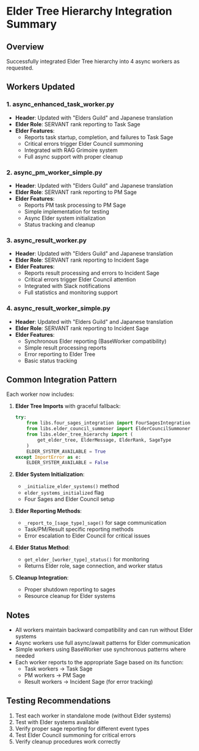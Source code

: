 # Elder Tree Hierarchy Integration Summary

## Overview
Successfully integrated Elder Tree hierarchy into 4 async workers as requested.

## Workers Updated

### 1. async_enhanced_task_worker.py
- **Header**: Updated with "Elders Guild" and Japanese translation
- **Elder Role**: SERVANT rank reporting to Task Sage
- **Elder Features**:
  - Reports task startup, completion, and failures to Task Sage
  - Critical errors trigger Elder Council summoning
  - Integrated with RAG Grimoire system
  - Full async support with proper cleanup

### 2. async_pm_worker_simple.py
- **Header**: Updated with "Elders Guild" and Japanese translation
- **Elder Role**: SERVANT rank reporting to PM Sage
- **Elder Features**:
  - Reports PM task processing to PM Sage
  - Simple implementation for testing
  - Async Elder system initialization
  - Status tracking and cleanup

### 3. async_result_worker.py
- **Header**: Updated with "Elders Guild" and Japanese translation
- **Elder Role**: SERVANT rank reporting to Incident Sage
- **Elder Features**:
  - Reports result processing and errors to Incident Sage
  - Critical errors trigger Elder Council attention
  - Integrated with Slack notifications
  - Full statistics and monitoring support

### 4. async_result_worker_simple.py
- **Header**: Updated with "Elders Guild" and Japanese translation
- **Elder Role**: SERVANT rank reporting to Incident Sage
- **Elder Features**:
  - Synchronous Elder reporting (BaseWorker compatibility)
  - Simple result processing reports
  - Error reporting to Elder Tree
  - Basic status tracking

## Common Integration Pattern

Each worker now includes:

1. **Elder Tree Imports** with graceful fallback:
   ```python
   try:
       from libs.four_sages_integration import FourSagesIntegration
       from libs.elder_council_summoner import ElderCouncilSummoner
       from libs.elder_tree_hierarchy import (
           get_elder_tree, ElderMessage, ElderRank, SageType
       )
       ELDER_SYSTEM_AVAILABLE = True
   except ImportError as e:
       ELDER_SYSTEM_AVAILABLE = False
   ```

2. **Elder System Initialization**:
   - `_initialize_elder_systems()` method
   - `elder_systems_initialized` flag
   - Four Sages and Elder Council setup

3. **Elder Reporting Methods**:
   - `_report_to_[sage_type]_sage()` for sage communication
   - Task/PM/Result specific reporting methods
   - Error escalation to Elder Council for critical issues

4. **Elder Status Method**:
   - `get_elder_[worker_type]_status()` for monitoring
   - Returns Elder role, sage connection, and worker status

5. **Cleanup Integration**:
   - Proper shutdown reporting to sages
   - Resource cleanup for Elder systems

## Notes

- All workers maintain backward compatibility and can run without Elder systems
- Async workers use full async/await patterns for Elder communication
- Simple workers using BaseWorker use synchronous patterns where needed
- Each worker reports to the appropriate Sage based on its function:
  - Task workers → Task Sage
  - PM workers → PM Sage
  - Result workers → Incident Sage (for error tracking)

## Testing Recommendations

1. Test each worker in standalone mode (without Elder systems)
2. Test with Elder systems available
3. Verify proper sage reporting for different event types
4. Test Elder Council summoning for critical errors
5. Verify cleanup procedures work correctly
